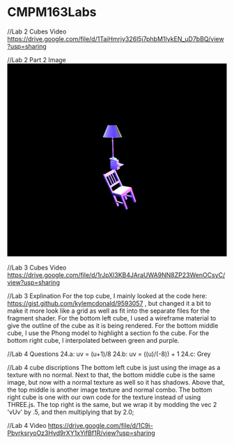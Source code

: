 # CMPM163Labs

//Lab 2 Cubes Video
https://drive.google.com/file/d/1TaiHmrjy326l5j7phbM1IykEN_uD7bBQ/view?usp=sharing

//Lab 2 Part 2 Image
![](Lab%202/Part2.PNG)

//Lab 3 Cubes Video
https://drive.google.com/file/d/1rJpXl3KB4JAraUWA9NN8ZP23WenOCsyC/view?usp=sharing

//Lab 3 Explination
For the top cube, I mainly looked at the code here:
https://gist.github.com/kylemcdonald/9593057 ,
but changed it a bit to make it more look like a grid as well as fit into the separate
files for the fragment shader. 
For the bottom left cube, I used a wireframe material to give the outline of the cube as
it is being rendered. 
For the bottom middle cube, I use the Phong model to highlight a section fo the cube. 
For the bottom right cube, I interpolated between green and purple. 

//Lab 4 Questions
24.a: uv = (u+1)/8
24.b: uv = ((u)/(-8)) + 1
24.c: Grey

//Lab 4 cube discriptions 
The bottom left cube is just using the image as a texture with no normal.
Next to that, the bottom middle cube is the same image, but now with a normal texture 
as well so it has shadows. 
Above that, the top middle is another image texture and normal combo.
The bottom right cube is one with our own code for the texture instead of using THREE.js.
The top right is the same, but we wrap it by modding the vec 2 'vUv' by .5, and then 
multiplying that by 2.0;

//Lab 4 Video
https://drive.google.com/file/d/1C9i-PbvrksryoOz3Hyd9rXY1xYifBf1R/view?usp=sharing
